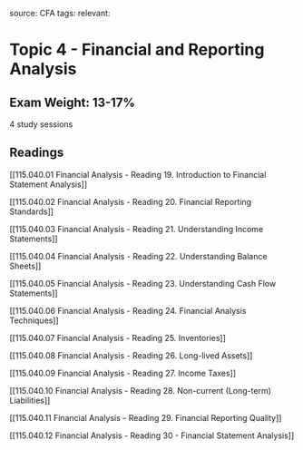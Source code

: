 source: CFA
tags: 
relevant: 

# Topic 4 - Financial and Reporting Analysis

## Exam Weight: 13-17%

4 study sessions

## Readings

[[115.040.01 Financial Analysis - Reading 19. Introduction to Financial Statement Analysis]]

[[115.040.02 Financial Analysis - Reading 20. Financial Reporting Standards]]

[[115.040.03 Financial Analysis - Reading 21. Understanding Income Statements]]

[[115.040.04 Financial Analysis - Reading 22. Understanding Balance Sheets]]

[[115.040.05 Financial Analysis - Reading 23. Understanding Cash Flow Statements]]

[[115.040.06 Financial Analysis - Reading 24. Financial Analysis Techniques]]

[[115.040.07 Financial Analysis - Reading 25. Inventories]]

[[115.040.08 Financial Analysis - Reading 26. Long-lived Assets]]

[[115.040.09 Financial Analysis - Reading 27. Income Taxes]]

[[115.040.10 Financial Analysis - Reading 28. Non-current (Long-term) Liabilities]]

[[115.040.11 Financial Analysis - Reading 29. Financial Reporting Quality]]

[[115.040.12 Financial Analysis - Reading 30 - Financial Statement Analysis]]